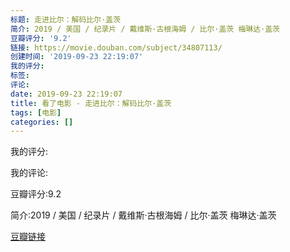 ```yaml
---
标题: 走进比尔：解码比尔·盖茨
简介: 2019 / 美国 / 纪录片 / 戴维斯·古根海姆 / 比尔·盖茨 梅琳达·盖茨
豆瓣评分: '9.2'
链接: https://movie.douban.com/subject/34807113/
创建时间: '2019-09-23 22:19:07'
我的评分:
标签:
评论:
date: 2019-09-23 22:19:07
title: 看了电影 - 走进比尔：解码比尔·盖茨
tags: [电影]
categories: []
---
```


我的评分:

我的评论:

豆瓣评分:9.2

简介:2019 / 美国 / 纪录片 / 戴维斯·古根海姆 / 比尔·盖茨 梅琳达·盖茨

[豆瓣链接](https://movie.douban.com/subject/34807113/)


